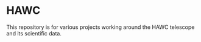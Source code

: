 # HAWC
This repository is for various projects working around the HAWC telescope and its scientific data.
